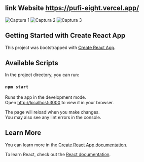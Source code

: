 ## link Website https://pufi-eight.vercel.app/

![Captura 1](https://user-images.githubusercontent.com/94867719/186428280-693fb5a5-f101-4192-b695-2c519ce5adb1.jpg)
![Captura 2](https://user-images.githubusercontent.com/94867719/186428309-88394faa-0b5a-4953-a238-5826d063bb38.jpg)
![Captura 3](https://user-images.githubusercontent.com/94867719/186428327-4c2c9034-90f5-40c0-80dc-3a734f23072c.jpg)


## Getting Started with Create React App

This project was bootstrapped with [Create React App](https://github.com/facebook/create-react-app).

## Available Scripts

In the project directory, you can run:

### `npm start`

Runs the app in the development mode.\
Open [http://localhost:3000](http://localhost:3000) to view it in your browser.

The page will reload when you make changes.\
You may also see any lint errors in the console.

## Learn More

You can learn more in the [Create React App documentation](https://facebook.github.io/create-react-app/docs/getting-started).

To learn React, check out the [React documentation](https://reactjs.org/).



